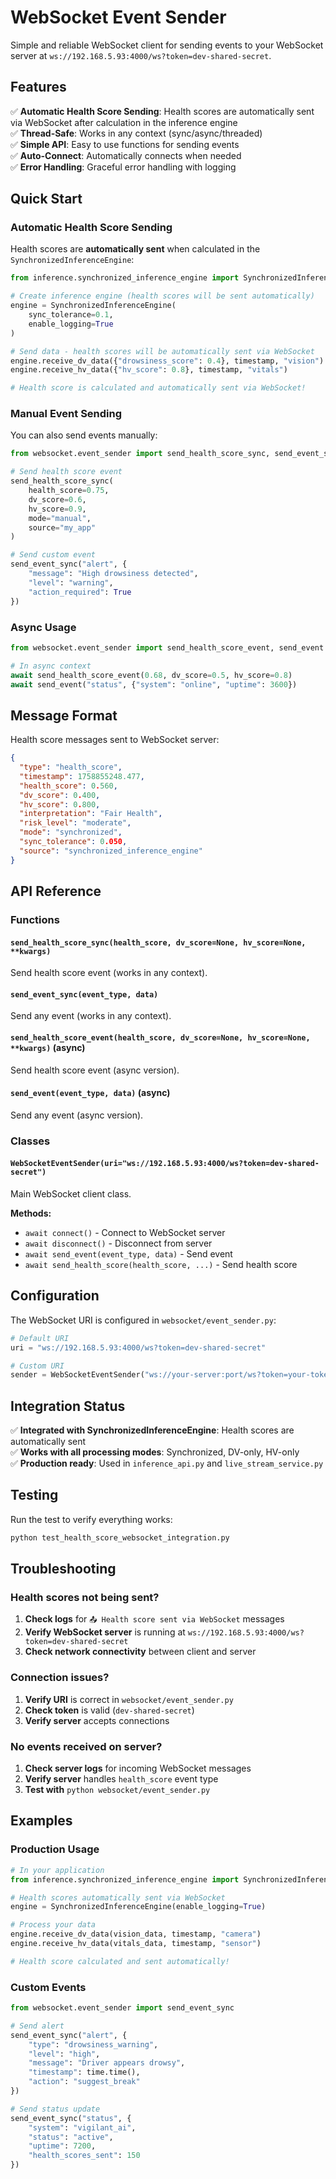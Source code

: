 # WebSocket Event Sender

Simple and reliable WebSocket client for sending events to your WebSocket server at `ws://192.168.5.93:4000/ws?token=dev-shared-secret`.

## Features

✅ **Automatic Health Score Sending**: Health scores are automatically sent via WebSocket after calculation in the inference engine  
✅ **Thread-Safe**: Works in any context (sync/async/threaded)  
✅ **Simple API**: Easy to use functions for sending events  
✅ **Auto-Connect**: Automatically connects when needed  
✅ **Error Handling**: Graceful error handling with logging  

## Quick Start

### Automatic Health Score Sending

Health scores are **automatically sent** when calculated in the `SynchronizedInferenceEngine`:

```python
from inference.synchronized_inference_engine import SynchronizedInferenceEngine

# Create inference engine (health scores will be sent automatically)
engine = SynchronizedInferenceEngine(
    sync_tolerance=0.1,
    enable_logging=True
)

# Send data - health scores will be automatically sent via WebSocket
engine.receive_dv_data({"drowsiness_score": 0.4}, timestamp, "vision")
engine.receive_hv_data({"hv_score": 0.8}, timestamp, "vitals")

# Health score is calculated and automatically sent via WebSocket!
```

### Manual Event Sending

You can also send events manually:

```python
from websocket.event_sender import send_health_score_sync, send_event_sync

# Send health score event
send_health_score_sync(
    health_score=0.75,
    dv_score=0.6,
    hv_score=0.9,
    mode="manual",
    source="my_app"
)

# Send custom event
send_event_sync("alert", {
    "message": "High drowsiness detected",
    "level": "warning",
    "action_required": True
})
```

### Async Usage

```python
from websocket.event_sender import send_health_score_event, send_event

# In async context
await send_health_score_event(0.68, dv_score=0.5, hv_score=0.8)
await send_event("status", {"system": "online", "uptime": 3600})
```

## Message Format

Health score messages sent to WebSocket server:

```json
{
  "type": "health_score",
  "timestamp": 1758855248.477,
  "health_score": 0.560,
  "dv_score": 0.400,
  "hv_score": 0.800,
  "interpretation": "Fair Health",
  "risk_level": "moderate",
  "mode": "synchronized",
  "sync_tolerance": 0.050,
  "source": "synchronized_inference_engine"
}
```

## API Reference

### Functions

#### `send_health_score_sync(health_score, dv_score=None, hv_score=None, **kwargs)`
Send health score event (works in any context).

#### `send_event_sync(event_type, data)`
Send any event (works in any context).

#### `send_health_score_event(health_score, dv_score=None, hv_score=None, **kwargs)` (async)
Send health score event (async version).

#### `send_event(event_type, data)` (async)
Send any event (async version).

### Classes

#### `WebSocketEventSender(uri="ws://192.168.5.93:4000/ws?token=dev-shared-secret")`
Main WebSocket client class.

**Methods:**
- `await connect()` - Connect to WebSocket server
- `await disconnect()` - Disconnect from server
- `await send_event(event_type, data)` - Send event
- `await send_health_score(health_score, ...)` - Send health score

## Configuration

The WebSocket URI is configured in `websocket/event_sender.py`:

```python
# Default URI
uri = "ws://192.168.5.93:4000/ws?token=dev-shared-secret"

# Custom URI
sender = WebSocketEventSender("ws://your-server:port/ws?token=your-token")
```

## Integration Status

✅ **Integrated with SynchronizedInferenceEngine**: Health scores are automatically sent  
✅ **Works with all processing modes**: Synchronized, DV-only, HV-only  
✅ **Production ready**: Used in `inference_api.py` and `live_stream_service.py`  

## Testing

Run the test to verify everything works:

```bash
python test_health_score_websocket_integration.py
```

## Troubleshooting

### Health scores not being sent?

1. **Check logs** for `📤 Health score sent via WebSocket` messages
2. **Verify WebSocket server** is running at `ws://192.168.5.93:4000/ws?token=dev-shared-secret`
3. **Check network connectivity** between client and server

### Connection issues?

1. **Verify URI** is correct in `websocket/event_sender.py`
2. **Check token** is valid (`dev-shared-secret`)
3. **Verify server** accepts connections

### No events received on server?

1. **Check server logs** for incoming WebSocket messages
2. **Verify server** handles `health_score` event type
3. **Test with** `python websocket/event_sender.py`

## Examples

### Production Usage

```python
# In your application
from inference.synchronized_inference_engine import SynchronizedInferenceEngine

# Health scores automatically sent via WebSocket
engine = SynchronizedInferenceEngine(enable_logging=True)

# Process your data
engine.receive_dv_data(vision_data, timestamp, "camera")
engine.receive_hv_data(vitals_data, timestamp, "sensor")

# Health score calculated and sent automatically!
```

### Custom Events

```python
from websocket.event_sender import send_event_sync

# Send alert
send_event_sync("alert", {
    "type": "drowsiness_warning",
    "level": "high",
    "message": "Driver appears drowsy",
    "timestamp": time.time(),
    "action": "suggest_break"
})

# Send status update
send_event_sync("status", {
    "system": "vigilant_ai",
    "status": "active",
    "uptime": 7200,
    "health_scores_sent": 150
})
```
